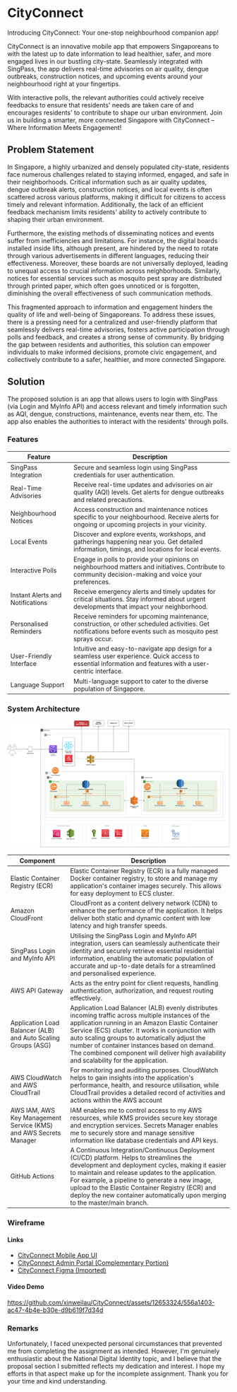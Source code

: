 # CityConnect

Introducing CityConnect: Your one-stop neighbourhood companion app!

CityConnect is an innovative mobile app that empowers Singaporeans to with the latest up to date information to lead healthier, safer, and more engaged lives in our bustling city-state. Seamlessly integrated with SingPass, the app delivers real-time advisories on air quality, dengue outbreaks, construction notices, and upcoming events around your neighbourhood right at your fingertips.

With interactive polls, the relevant authorities could actively receive feedbacks to ensure that residents' needs are taken care of and encourages residents' to contribute to shape our urban environment. Join us in building a smarter, more connected Singapore with CityConnect – Where Information Meets Engagement!

## Problem Statement

In Singapore, a highly urbanized and densely populated city-state, residents face numerous challenges related to staying informed, engaged, and safe in their neighborhoods. Critical information such as air quality updates, dengue outbreak alerts, construction notices, and local events is often scattered across various platforms, making it difficult for citizens to access timely and relevant information. Additionally, the lack of an efficient feedback mechanism limits residents' ability to actively contribute to shaping their urban environment.

Furthermore, the existing methods of disseminating notices and events suffer from inefficiencies and limitations. For instance, the digital boards installed inside lifts, although present, are hindered by the need to rotate through various advertisements in different languages, reducing their effectiveness. Moreover, these boards are not universally deployed, leading to unequal access to crucial information across neighborhoods. Similarly, notices for essential services such as mosquito pest spray are distributed through printed paper, which often goes unnoticed or is forgotten, diminishing the overall effectiveness of such communication methods.

This fragmented approach to information and engagement hinders the quality of life and well-being of Singaporeans. To address these issues, there is a pressing need for a centralized and user-friendly platform that seamlessly delivers real-time advisories, fosters active participation through polls and feedback, and creates a strong sense of community. By bridging the gap between residents and authorities, this solution can empower individuals to make informed decisions, promote civic engagement, and collectively contribute to a safer, healthier, and more connected Singapore.

## Solution

The proposed solution is an app that allows users to login with SingPass (via Login and MyInfo API) and access relevant and timely information such as AQI, dengue, constructions, maintenance, events near them, etc. The app also enables the authorities to interact with the residents' through polls.

### Features

| **Feature**                      | **Description**                                                                                                                                              |
| -------------------------------- | ------------------------------------------------------------------------------------------------------------------------------------------------------------ |
| SingPass Integration             | Secure and seamless login using SingPass credentials for user authentication.                                                                                |
| Real-Time Advisories             | Receive real-time updates and advisories on air quality (AQI) levels. Get alerts for dengue outbreaks and related precautions.                               |
| Neighbourhood Notices            | Access construction and maintenance notices specific to your neighbourhood. Receive alerts for ongoing or upcoming projects in your vicinity.                |
| Local Events                     | Discover and explore events, workshops, and gatherings happening near you. Get detailed information, timings, and locations for local events.                |
| Interactive Polls                | Engage in polls to provide your opinions on neighbourhood matters and initiatives. Contribute to community decision-making and voice your preferences.       |
| Instant Alerts and Notifications | Receive emergency alerts and timely updates for critical situations. Stay informed about urgent developments that impact your neighborhood.                  |
| Personalised Reminders           | Receive reminders for upcoming maintenance, construction, or other scheduled activities. Get notifications before events such as mosquito pest sprays occur. |
| User-Friendly Interface          | Intuitive and easy-to-navigate app design for a seamless user experience. Quick access to essential information and features with a user-centric interface.  |
| Language Support                 | Multi-language support to cater to the diverse population of Singapore.                                                                                      |

### System Architecture

![City Connect System Architecture](CityConnect.png)

| **Component**                                                     | **Description**                                                                                                                                                                                                                                                                                                                                                                                       |
| ----------------------------------------------------------------- | ----------------------------------------------------------------------------------------------------------------------------------------------------------------------------------------------------------------------------------------------------------------------------------------------------------------------------------------------------------------------------------------------------- |
| Elastic Container Registry (ECR)                                  | Elastic Container Registry (ECR) is a fully managed Docker container registry, to store and manage my application's container images securely. This allows for easy deployment to ECS cluster.                                                                                                                                                                                                        |
| Amazon CloudFront                                                 | CloudFront as a content delivery network (CDN) to enhance the performance of the application. It helps deliver both static and dynamic content with low latency and high transfer speeds.                                                                                                                                                                                                             |
| SingPass Login and MyInfo API                                     | Utilising the SingPass Login and MyInfo API integration, users can seamlessly authenticate their identity and securely retrieve essential residential information, enabling the automatic population of accurate and up-to-date details for a streamlined and personalised experience.                                                                                                                |
| AWS API Gateway                                                   | Acts as the entry point for client requests, handling authentication, authorization, and request routing effectively.                                                                                                                                                                                                                                                                                 |
| Application Load Balancer (ALB) and Auto Scaling Groups (ASG)     | Application Load Balancer (ALB) evenly distributes incoming traffic across multiple instances of the application running in an Amazon Elastic Container Service (ECS) cluster. It works in conjunction with auto scaling groups to automatically adjust the number of container instances based on demand. The combined component will deliver high availability and scalability for the application. |
| AWS CloudWatch and AWS CloudTrail                                 | For monitoring and auditing purposes. CloudWatch helps to gain insights into the application's performance, health, and resource utilisation, while CloudTrail provides a detailed record of activities and actions within the AWS account                                                                                                                                                            |
| AWS IAM, AWS Key Management Service (KMS) and AWS Secrets Manager | IAM enables me to control access to my AWS resources, while KMS provides secure key storage and encryption services. Secrets Manager enables me to securely store and manage sensitive information like database credentials and API keys.                                                                                                                                                            |
| GitHub Actions                                                    | A Continuous Integration/Continuous Deployment (CI/CD) platform. Helps to streamlines the development and deployment cycles, making it easier to maintain and release updates to the application. For example, a pipeline to generate a new image, upload to the Elastic Container Registry (ECR) and deploy the new container automatically upon merging to the master/main branch.                  |

### Wireframe

#### Links

- [CityConnect Mobile App UI](https://xd.adobe.com/view/8ef78c18-c2e4-44e5-8bdb-f3d750e0f694-dba4/?fullscreen)
- [CityConnect Admin Portal (Complementary Portion)](https://xd.adobe.com/view/dc31a050-c250-477a-9f52-e9b296fbdc4a-8962/?fullscreen)
- [CityConnect Figma (Imported)](https://www.figma.com/file/clPwHqwywBK7NkBB9GGuzn/NDI-TAP?type=design&node-id=0%3A1&mode=design&t=0Cz1GEXaRhcR88yW-1)

#### Video Demo

https://github.com/xinweilau/CityConnect/assets/12653324/556a1403-ac47-4b4e-b30e-d9b619f7d34d

### Remarks

Unfortunately, I faced unexpected personal circumstances that prevented me from completing the assignment as intended. However, I'm genuinely enthusiastic about the National Digital Identity topic, and I believe that the proposal section I submitted reflects my dedication and interest. I hope my efforts in that aspect make up for the incomplete assignment. Thank you for your time and kind understanding.
